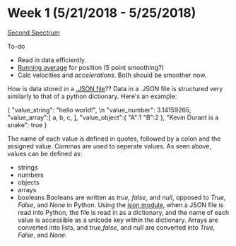 # Week 1 (5/21/2018 - 5/25/2018)

[Second Spectrum](https://www.secondspectrum.com/)

To-do
* Read in data efficiently. 
* [Running average](https://en.wikipedia.org/wiki/Moving_average) for position (5 point smoothing?)
* Calc velocities and *accelerations*. Both should be smoother now. 

How is data stored in a [.JSON file](http://www.json.org/)??
Data in a .JSON file is structured very similarly to that of a python dictionary.  Here's an example:

{
    "value_string": "hello world!", \n
    "value_number": 3.14159265,
    "value_array":[
    a,
    b,
    c,
    ],
    "value_object":{
    "A":1
    "B":2
    },
    "Kevin Durant is a snake": true
}

The name of each value is defined in quotes, followed by a colon and the assigned value.  Commas are used to seperate values. As seen above, values can be defined as:
* strings
* numbers
* objects
* arrays
* booleans
Booleans are written as *true, false*, and *null*, opposed to *True, False*, and *None* in Python.  Using the [json module](https://docs.python.org/2/library/json.html), when a JSON file is read into Python, the file is read in as a dictionary, and the name of each value is accessible as a unicode key within the dictionary.  Arrays are converted into lists, and *true,false*, and *null* are converted into *True, False*, and *None*. 
